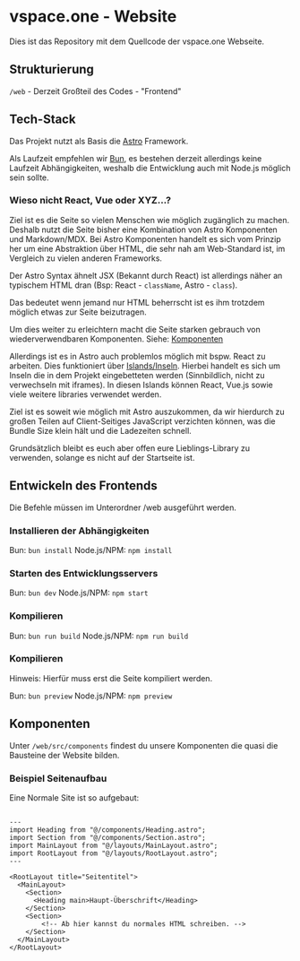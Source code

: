 # vspace.one - Website

Dies ist das Repository mit dem Quellcode der vspace.one Webseite.

## Strukturierung

```/web``` - Derzeit Großteil des Codes - "Frontend"

## Tech-Stack

Das Projekt nutzt als Basis die [Astro]("https://astro.build") Framework.

Als Laufzeit empfehlen wir [Bun]("https://bun.sh"), es bestehen derzeit allerdings keine Laufzeit Abhängigkeiten, weshalb die Entwicklung auch mit Node.js möglich sein sollte.

### Wieso nicht React, Vue oder XYZ...?

Ziel ist es die Seite so vielen Menschen wie möglich zugänglich zu machen.
Deshalb nutzt die Seite bisher eine Kombination von Astro Komponenten und Markdown/MDX. Bei Astro Komponenten handelt es sich vom Prinzip her um eine Abstraktion über HTML, die sehr nah am Web-Standard ist, im Vergleich zu vielen anderen Frameworks. 

Der Astro Syntax ähnelt JSX (Bekannt durch React) ist allerdings näher an typischem HTML dran (Bsp: React - ```className```, Astro - ```class```).

Das bedeutet wenn jemand nur HTML beherrscht ist es ihm trotzdem möglich etwas zur Seite beizutragen.

Um dies weiter zu erleichtern macht die Seite starken gebrauch von wiederverwendbaren Komponenten. Siehe: [Komponenten](#komponenten)

Allerdings ist es in Astro auch problemlos möglich mit bspw. React zu arbeiten. Dies funktioniert über [Islands/Inseln]("https://docs.astro.build/de/concepts/islands/").
Hierbei handelt es sich um Inseln die in dem Projekt eingebetteten werden (Sinnbildlich, nicht zu verwechseln mit iframes). In diesen Islands können React, Vue.js sowie viele weitere libraries verwendet werden.

Ziel ist es soweit wie möglich mit Astro auszukommen, da wir hierdurch zu großen Teilen auf Client-Seitiges JavaScript verzichten können, was die Bundle Size klein hält und die Ladezeiten schnell.

Grundsätzlich bleibt es euch aber offen eure Lieblings-Library zu verwenden, solange es nicht auf der Startseite ist.

## Entwickeln des Frontends

Die Befehle müssen im Unterordner /web ausgeführt werden.

### Installieren der Abhängigkeiten

Bun:
```bun install```
Node.js/NPM:
```npm install```

### Starten des Entwicklungsservers

Bun:
```bun dev```
Node.js/NPM:
```npm start```

### Kompilieren

Bun:
```bun run build```
Node.js/NPM:
```npm run build```

### Kompilieren

Hinweis: Hierfür muss erst die Seite kompiliert werden.

Bun:
```bun preview```
Node.js/NPM:
```npm preview```


## Komponenten

Unter ```/web/src/components``` findest du unsere Komponenten die quasi die Bausteine der Website bilden.

### Beispiel Seitenaufbau

Eine Normale Site ist so aufgebaut:

````

---
import Heading from "@/components/Heading.astro";
import Section from "@/components/Section.astro";
import MainLayout from "@/layouts/MainLayout.astro";
import RootLayout from "@/layouts/RootLayout.astro";
---

<RootLayout title="Seitentitel">
  <MainLayout>
    <Section>
      <Heading main>Haupt-Überschrift</Heading>
    </Section>
    <Section>
        <!-- Ab hier kannst du normales HTML schreiben. -->
    </Section>
  </MainLayout>
</RootLayout>